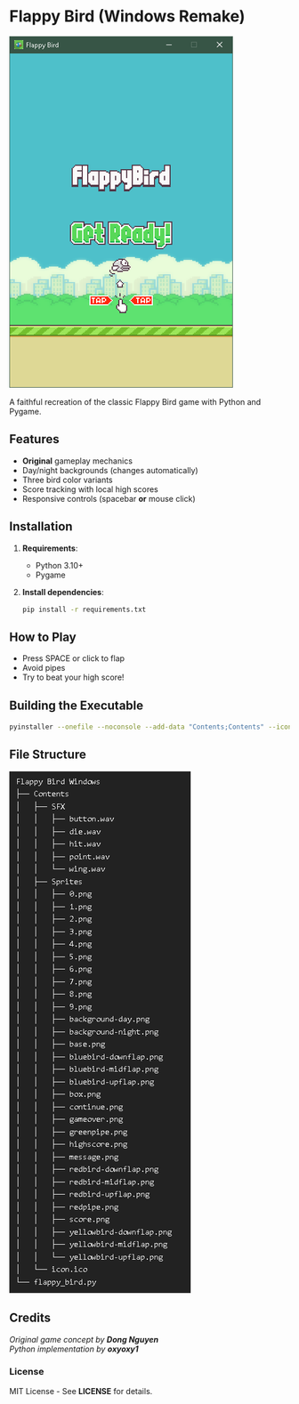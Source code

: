 # Flappy Bird (Windows Remake)

![Game Screenshot](Screenshots/menu.PNG)

A faithful recreation of the classic Flappy Bird game with Python and Pygame.

## Features
- **Original** gameplay mechanics
- Day/night backgrounds (changes automatically)
- Three bird color variants
- Score tracking with local high scores
- Responsive controls (spacebar **or** mouse click)

## Installation

1. **Requirements**:
   - Python 3.10+
   - Pygame

2. **Install dependencies**:
   ```bash
   pip install -r requirements.txt
   ```
   
## How to Play
- Press SPACE or click to flap
- Avoid pipes
- Try to beat your high score!

## Building the Executable
```bash
pyinstaller --onefile --noconsole --add-data "Contents;Contents" --icon=Contents/icon.ico flappy_bird.py
```

## File Structure
![tree](Screenshots/tree.PNG)

## Credits
*Original game concept by **Dong Nguyen*** <br>
*Python implementation by **oxyoxy1***

### License
MIT License - See **LICENSE** for details.

